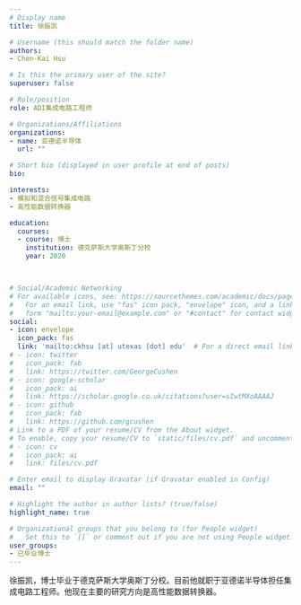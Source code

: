 ```yaml
---
# Display name
title: 徐振凯

# Username (this should match the folder name)
authors:
- Chen-Kai Hsu

# Is this the primary user of the site?
superuser: false

# Role/position
role: ADI集成电路工程师

# Organizations/Affiliations
organizations:
- name: 亚德诺半导体
  url: ""

# Short bio (displayed in user profile at end of posts)
bio: 

interests:
- 模拟和混合信号集成电路
- 高性能数据转换器

education:
  courses:
  - course: 博士
    institution: 德克萨斯大学奥斯丁分校
    year: 2020



# Social/Academic Networking
# For available icons, see: https://sourcethemes.com/academic/docs/page-builder/#icons
#   For an email link, use "fas" icon pack, "envelope" icon, and a link in the
#   form "mailto:your-email@example.com" or "#contact" for contact widget.
social:
- icon: envelope
  icon_pack: fas
  link: 'mailto:ckhsu [at] utexas [dot] edu'  # For a direct email link, use "mailto:test@example.org".
# - icon: twitter
#   icon_pack: fab
#   link: https://twitter.com/GeorgeCushen
# - icon: google-scholar
#   icon_pack: ai
#   link: https://scholar.google.co.uk/citations?user=sIwtMXoAAAAJ
# - icon: github
#   icon_pack: fab
#   link: https://github.com/gcushen
# Link to a PDF of your resume/CV from the About widget.
# To enable, copy your resume/CV to `static/files/cv.pdf` and uncomment the lines below.
# - icon: cv
#   icon_pack: ai
#   link: files/cv.pdf

# Enter email to display Gravatar (if Gravatar enabled in Config)
email: ""

# Highlight the author in author lists? (true/false)
highlight_name: true

# Organizational groups that you belong to (for People widget)
#   Set this to `[]` or comment out if you are not using People widget.
user_groups:
- 已毕业博士
---
```


徐振凯，博士毕业于德克萨斯大学奥斯丁分校。目前他就职于亚德诺半导体担任集成电路工程师。他现在主要的研究方向是高性能数据转换器。